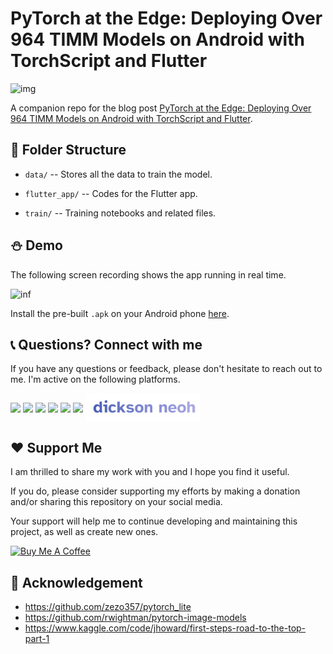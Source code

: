 # PyTorch at the Edge: Deploying Over 964 TIMM Models on Android with TorchScript and Flutter

![img](https://dicksonneoh.com/images/portfolio/pytorch_at_the_edge_timm_torchscript_flutter/post_image.gif)

A companion repo for the blog post [PyTorch at the Edge: Deploying Over 964 TIMM Models on Android with TorchScript and Flutter](https://dicksonneoh.com/portfolio/pytorch_at_the_edge_timm_torchscript_flutter/).

## 📂 Folder Structure

* `data/` -- Stores all the data to train the model.

* `flutter_app/` -- Codes for the Flutter app.

* `train/` -- Training notebooks and related files.

## ⛄ Demo
The following screen recording shows the app running in real time.


![inf](https://user-images.githubusercontent.com/6821286/219454933-20798d7a-84c6-4505-bb08-72d012280836.gif)



Install the pre-built `.apk` on your Android phone [here](https://github.com/dnth/timm-flutter-pytorch-lite-blogpost/blob/main/app-release.apk?raw=true).

## 📞 Questions? Connect with me
If you have any questions or feedback, please don't hesitate to reach out to me.
I'm active on the following platforms.
<p align="left">
      <a href="https://www.linkedin.com/in/dickson-neoh/" target="blank"><img align="center"
            src="https://img.shields.io/badge/LinkedIn-0077B5?style=for-the-badge&logo=linkedin&logoColor=white" /></a>
      <a href="https://twitter.com/dicksonneoh7" target="blank"><img align="center"
            src="https://img.shields.io/badge/Twitter-1DA1F2?style=for-the-badge&logo=twitter&logoColor=white" /></a>
      <a href="https://github.com/dnth" target="blank"><img align="center"
            src="https://img.shields.io/badge/GitHub-100000?style=for-the-badge&logo=github&logoColor=white" /></a>
      <a href="https://www.youtube.com/channel/UCJckpaGYra_p9ixmEDvYARA" target="blank"><img align="center"
            src="https://img.shields.io/badge/YouTube-FF0000?style=for-the-badge&logo=youtube&logoColor=white" /></a>
      <a href="mailto:dickson.neoh@gmail.com" target="blank"><img align="center"
            src="https://img.shields.io/badge/Gmail-D14836?style=for-the-badge&logo=gmail&logoColor=white"/></a>
      <a href="https://medium.com/@dickson.neoh" target="blank"><img align="center"
            src="https://img.shields.io/badge/medium-%2312100E.svg?&style=for-the-badge&logo=medium&logoColor=white"/></a>
      <a href="https://dicksonneoh.com/" target="blank"><img align="center"
            src="https://raw.githubusercontent.com/dnth/dnth.github.io/main/static/images/site-navigation/logo_dn.png"
            alt="dnth" height="45" /></a>
</p>

## ❤️ Support Me
I am thrilled to share my work with you and I hope you find it useful. 

If you do, please consider supporting my efforts by making a donation and/or sharing this repository on your social media. 

Your support will help me to continue developing and maintaining this project, as well as create new ones.

<a href="https://www.buymeacoffee.com/dicksonneoh" target="_blank"><img src="https://cdn.buymeacoffee.com/buttons/v2/default-blue.png" alt="Buy Me A Coffee" style="height: 60px !important;width: 217px !important;" ></a>

## 🙏 Acknowledgement

+ https://github.com/zezo357/pytorch_lite
+ https://github.com/rwightman/pytorch-image-models
+ https://www.kaggle.com/code/jhoward/first-steps-road-to-the-top-part-1


